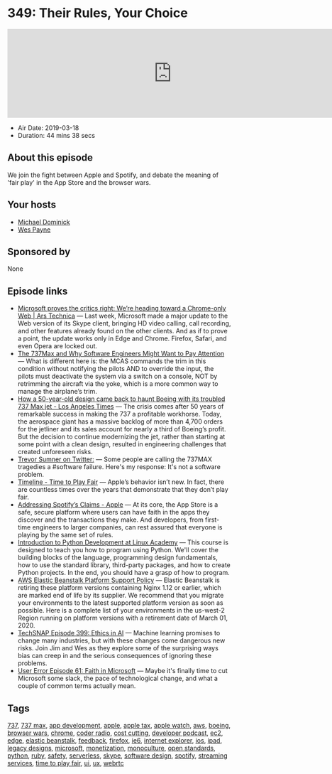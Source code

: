 # 349: Their Rules, Your Choice

<iframe src="https://player.fireside.fm/v2/MLf2ZzhC+Z8YUW4Qm?theme=dark" width="740" height="200" frameborder="0" scrolling="no"></iframe>

* Air Date: 2019-03-18
* Duration: 44 mins 38 secs

## About this episode

We join the fight between Apple and Spotify, and debate the meaning of 'fair play' in the App Store and the browser wars. 

## Your hosts
* [Michael Dominick](https://coder.show/hosts/michael)
* [Wes Payne](https://coder.show/hosts/wespayne)

## Sponsored by

None



## Episode links

  * [Microsoft proves the critics right: We’re heading toward a Chrome-only Web | Ars Technica](https://arstechnica.com/gadgets/2019/03/microsofts-new-skype-for-web-client-an-early-taste-of-the-browser-monoculture/ "Microsoft proves the critics right: We’re heading toward a Chrome-only Web | Ars Technica") — Last week, Microsoft made a major update to the Web version of its Skype client, bringing HD video calling, call recording, and other features already found on the other clients. And as if to prove a point, the update works only in Edge and Chrome. Firefox, Safari, and even Opera are locked out.
  * [The 737Max and Why Software Engineers Might Want to Pay Attention](https://medium.com/@jpaulreed/the-737max-and-why-software-engineers-should-pay-attention-a041290994bd "The 737Max and Why Software Engineers Might Want to Pay Attention") — What is different here is: the MCAS commands the trim in this condition without notifying the pilots AND to override the input, the pilots must deactivate the system via a switch on a console, NOT by retrimming the aircraft via the yoke, which is a more common way to manage the airplane’s trim.
  * [How a 50-year-old design came back to haunt Boeing with its troubled 737 Max jet - Los Angeles Times](https://www.latimes.com/local/california/la-fi-boeing-max-design-20190315-story.html "How a 50-year-old design came back to haunt Boeing with its troubled 737 Max jet - Los Angeles Times") — The crisis comes after 50 years of remarkable success in making the 737 a profitable workhorse. Today, the aerospace giant has a massive backlog of more than 4,700 orders for the jetliner and its sales account for nearly a third of Boeing’s profit. But the decision to continue modernizing the jet, rather than starting at some point with a clean design, resulted in engineering challenges that created unforeseen risks.
  * [Trevor Sumner on Twitter:](https://twitter.com/trevorsumner/status/1106934369158078470?ref_src=twsrc%5Etfw%7Ctwcamp%5Etweetembed%7Ctwterm%5E1106934369158078470&ref_url=https%3A%2F%2Fwww.zerohedge.com%2Fnews%2F2019-03-17%2Fbest-analysis-what-really-happened-boeing-737-max-pilot-software-engineer "Trevor Sumner on Twitter:") — Some people are calling the 737MAX tragedies a #software failure. Here's my response: It's not a software problem. 
  * [Timeline - Time to Play Fair](https://www.timetoplayfair.com/timeline/ "Timeline - Time to Play Fair") — Apple’s behavior isn’t new. In fact, there are countless times over the years that demonstrate that they don’t play fair. 
  * [Addressing Spotify’s Claims - Apple](https://www.apple.com/newsroom/2019/03/addressing-spotifys-claims/ "Addressing Spotify’s Claims - Apple") — At its core, the App Store is a safe, secure platform where users can have faith in the apps they discover and the transactions they make. And developers, from first-time engineers to larger companies, can rest assured that everyone is playing by the same set of rules.
  * [Introduction to Python Development at Linux Academy](https://linuxacademy.com/devops/training/course/name/intro-to-python-development "Introduction to Python Development at Linux Academy") — This course is designed to teach you how to program using Python. We'll cover the building blocks of the language, programming design fundamentals, how to use the standard library, third-party packages, and how to create Python projects. In the end, you should have a grasp of how to program.
  * [AWS Elastic Beanstalk Platform Support Policy](https://docs.aws.amazon.com/elasticbeanstalk/latest/dg/platforms-support-policy.html "AWS Elastic Beanstalk Platform Support Policy") — Elastic Beanstalk is retiring these platform versions containing Nginx 1.12 or earlier, which are marked end of life by its supplier. We recommend that you migrate your environments to the latest supported platform version as soon as possible. Here is a complete list of your environments in the us-west-2 Region running on platform versions with a retirement date of March 01, 2020.
  * [TechSNAP Episode 399: Ethics in AI](https://techsnap.systems/399 "TechSNAP Episode 399: Ethics in AI") — Machine learning promises to change many industries, but with these changes come dangerous new risks. Join Jim and Wes as they explore some of the surprising ways bias can creep in and the serious consequences of ignoring these problems.
  * [User Error Episode 61: Faith in Microsoft](https://error.show/61 "User Error Episode 61: Faith in Microsoft") — Maybe it's finally time to cut Microsoft some slack, the pace of technological change, and what a couple of common terms actually mean.



## Tags

[737](https://coder.show/tags/737), [737 max](https://coder.show/tags/737%20max), [app development](https://coder.show/tags/app%20development), [apple](https://coder.show/tags/apple), [apple tax](https://coder.show/tags/apple%20tax), [apple watch](https://coder.show/tags/apple%20watch), [aws](https://coder.show/tags/aws), [boeing](https://coder.show/tags/boeing), [browser wars](https://coder.show/tags/browser%20wars), [chrome](https://coder.show/tags/chrome), [coder radio](https://coder.show/tags/coder%20radio), [cost cutting](https://coder.show/tags/cost%20cutting), [developer podcast](https://coder.show/tags/developer%20podcast), [ec2](https://coder.show/tags/ec2), [edge](https://coder.show/tags/edge), [elastic beanstalk](https://coder.show/tags/elastic%20beanstalk), [feedback](https://coder.show/tags/feedback), [firefox](https://coder.show/tags/firefox), [ie6](https://coder.show/tags/ie6), [internet explorer](https://coder.show/tags/internet%20explorer), [ios](https://coder.show/tags/ios), [ipad](https://coder.show/tags/ipad), [legacy designs](https://coder.show/tags/legacy%20designs), [microsoft](https://coder.show/tags/microsoft), [monetization](https://coder.show/tags/monetization), [monoculture](https://coder.show/tags/monoculture), [open standards](https://coder.show/tags/open%20standards), [python](https://coder.show/tags/python), [ruby](https://coder.show/tags/ruby), [safety](https://coder.show/tags/safety), [serverless](https://coder.show/tags/serverless), [skype](https://coder.show/tags/skype), [software design](https://coder.show/tags/software%20design), [spotify](https://coder.show/tags/spotify), [streaming services](https://coder.show/tags/streaming%20services), [time to play fair](https://coder.show/tags/time%20to%20play%20fair), [ui](https://coder.show/tags/ui), [ux](https://coder.show/tags/ux), [webrtc](https://coder.show/tags/webrtc)